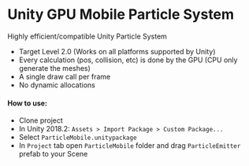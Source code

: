 # Unity GPU Mobile Particle System
Highly efficient/compatible Unity Particle System
- Target Level 2.0 (Works on all platforms supported by Unity)
- Every calculation (pos, collision, etc) is done by the GPU (CPU only generate the meshes)
- A single draw call per frame
- No dynamic allocations

#### How to use:
- Clone project
- In Unity 2018.2: `Assets > Import Package > Custom Package...`
- Select `ParticleMobile.unitypackage`
- In `Project` tab open `ParticleMobile` folder and drag `ParticleEmitter` prefab to your Scene
